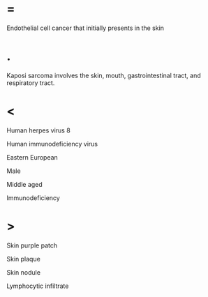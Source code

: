 # =

Endothelial cell cancer that initially presents in the skin

# .

Kaposi sarcoma involves the skin, mouth, gastrointestinal tract, and respiratory tract.

# <

Human herpes virus 8

Human immunodeficiency virus

Eastern European

Male

Middle aged

Immunodeficiency

# >

Skin purple patch

Skin plaque

Skin nodule

Lymphocytic infiltrate
